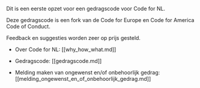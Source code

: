 Dit is een eerste opzet voor een gedragscode voor Code for NL.

Deze gedragscode is een fork van de Code for Europe en Code for America Code of Conduct.

Feedback en suggesties worden zeer op prijs gesteld.

- Over Code for NL: [[why_how_what.md]]

- Gedragscode: [[gedragscode.md]]

- Melding maken van ongewenst en/of onbehoorlijk gedrag: [[melding_ongewenst_en_of_onbehoorlijk_gedrag.md]]
